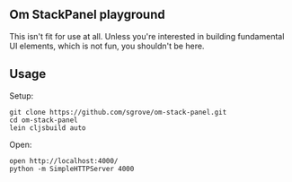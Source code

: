 ## Om StackPanel playground

This isn't fit for use at all. Unless you're interested in building fundamental UI elements, which is not fun, you shouldn't be here.

## Usage

Setup:

    git clone https://github.com/sgrove/om-stack-panel.git
    cd om-stack-panel
    lein cljsbuild auto

Open:

    open http://localhost:4000/
    python -m SimpleHTTPServer 4000
